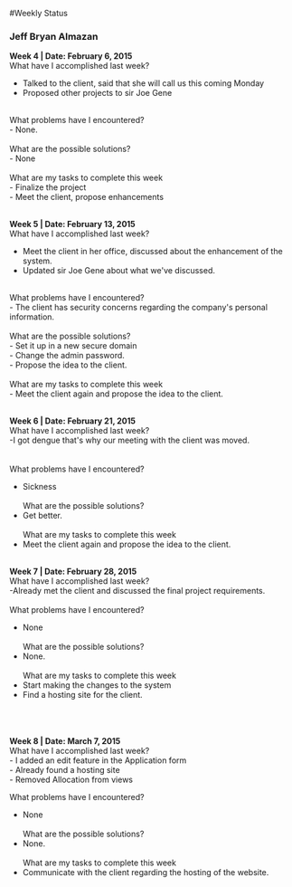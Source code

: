 #Weekly Status

### Jeff Bryan Almazan ###
<b>Week 4 | Date: February 6, 2015  </b> <br>
What have I accomplished last week? <br>
- Talked to the client, said that she will call us this coming Monday <br>
- Proposed other projects to sir Joe Gene<br>
<br>
What problems have I encountered? <br>
- None. <br><br>
What are the possible solutions? <br>
- None <br><br>
What are my tasks to complete this week <br>
- Finalize the project <br>
- Meet the client, propose enhancements  <br><br>


<b>Week 5 | Date: February 13, 2015  </b> <br>
What have I accomplished last week? <br>
- Meet the client in her office, discussed about the enhancement of the system. <br>
- Updated sir Joe Gene about what we've discussed.<br>
<br>
What problems have I encountered? <br>
- The client has security concerns regarding the company's personal information. <br><br>
What are the possible solutions? <br>
- Set it up in a new secure domain<br>
- Change the admin password.<br>
- Propose the idea to the client. <br><br>
What are my tasks to complete this week <br>
-  Meet the client again and propose the idea to the client.<br><br>

<b>Week 6 | Date: February 21, 2015  </b> <br>
What have I accomplished last week? <br>
-I got dengue that's why our meeting with the client was moved.<br>
<br><br>
What problems have I encountered? <br>
- Sickness <br><br>
What are the possible solutions? <br>
- Get better. <br><br>
What are my tasks to complete this week <br>
-  Meet the client again and propose the idea to the client. <br><br>

<b>Week 7 | Date: February 28, 2015  </b> <br>
What have I accomplished last week? <br>
-Already met the client and discussed the final project requirements.<br>
<br>
What problems have I encountered? <br>
- None<br><br>
What are the possible solutions? <br>
- None. <br><br>
What are my tasks to complete this week <br>
-  Start making the changes to the system<br>
- Find a hosting site for the client.<br>
<br>
<br><br>
<b>Week 8 | Date: March 7, 2015  </b> <br>
What have I accomplished last week? <br>
- I added an edit feature in the Application form<br>
- Already found a hosting site<br>
- Removed Allocation from views<br>

What problems have I encountered? <br>
- None<br><br>
What are the possible solutions? <br>
- None. <br><br>
What are my tasks to complete this week <br>
- Communicate with the client regarding the hosting of the website.